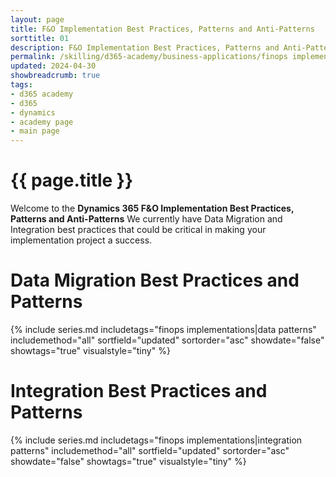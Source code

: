 ```yaml
---
layout: page
title: F&O Implementation Best Practices, Patterns and Anti-Patterns
sorttitle: 01
description: F&O Implementation Best Practices, Patterns and Anti-Patterns
permalink: /skilling/d365-academy/business-applications/finops implementation best practices and patterns
updated: 2024-04-30
showbreadcrumb: true
tags:
- d365 academy
- d365
- dynamics
- academy page
- main page
---
```



#  {{ page.title }}

 Welcome to the **Dynamics 365 F&O Implementation Best Practices, Patterns and Anti-Patterns** We currently have Data Migration and Integration best practices that could be critical in making your implementation project a success.

# Data Migration Best Practices and Patterns
{% include series.md 
    includetags="finops implementations|data patterns" 
    includemethod="all" 
    sortfield="updated" sortorder="asc" showdate="false" 
    showtags="true" visualstyle="tiny" 
%}


# Integration Best Practices and Patterns
{% include series.md 
    includetags="finops implementations|integration patterns" 
    includemethod="all" 
    sortfield="updated" sortorder="asc" showdate="false" 
    showtags="true" visualstyle="tiny" 
%}
